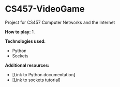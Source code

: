 # CS457-VideoGame
Project for CS457 Computer Networks and the Internet

**How to play:**
1.

**Technologies used:**
* Python
* Sockets

**Additional resources:**
* [Link to Python documentation]
* [Link to sockets tutorial]
